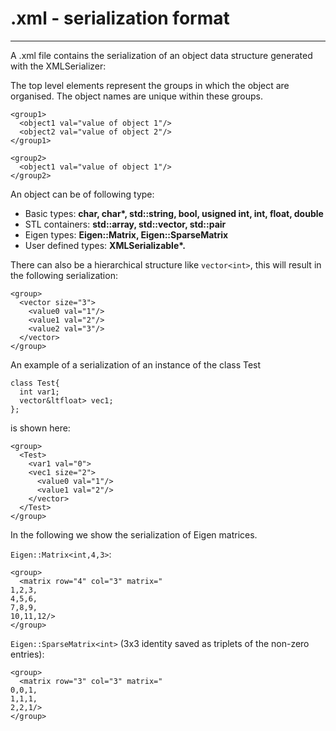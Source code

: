 .xml - serialization format
===========================

------------------------------------------------------------------------

A .xml file contains the serialization of an object data structure generated with the XMLSerializer:

The top level elements represent the groups in which the object are organised. The object names are unique within these groups.

    <group1>
      <object1 val="value of object 1"/>
      <object2 val="value of object 2"/>
    </group1>

    <group2>
      <object1 val="value of object 1"/>
    </group2>

An object can be of following type:

- Basic types: **char, char\*, std::string, bool, usigned int, int, float, double**
- STL containers: **std::array, std::vector, std::pair**
- Eigen types: **Eigen::Matrix, Eigen::SparseMatrix**
- User defined types: **XMLSerializable\*.**

There can also be a hierarchical structure like `vector<int>`, this will result in the following serialization:

    <group>
      <vector size="3">
        <value0 val="1"/>
        <value1 val="2"/>
        <value2 val="3"/>
      </vector>
    </group>

An example of a serialization of an instance of the class Test

    class Test{
      int var1;
      vector&ltfloat> vec1;  
    };

is shown here:

    <group>
      <Test>
        <var1 val="0">
        <vec1 size="2">
          <value0 val="1"/>
          <value1 val="2"/>
        </vector>
      </Test>
    </group>

In the following we show the serialization of Eigen matrices.

`Eigen::Matrix<int,4,3>`:

    <group>
      <matrix row="4" col="3" matrix="
    1,2,3,
    4,5,6,
    7,8,9,
    10,11,12/>
    </group>

`Eigen::SparseMatrix<int>` (3x3 identity saved as triplets of the non-zero entries):

    <group>
      <matrix row="3" col="3" matrix="
    0,0,1,
    1,1,1,
    2,2,1/>
    </group>
